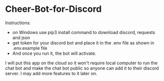 # Cheer-Bot-for-Discord
Instructions:
- on Windows use pip3 install command to download discord, requests and json
- get token for your discord bot and place it in the .env file as shown in .env.example file
- And once you run it, the bot will activate.

I will put this app on the cloud so it won't require local computer to run the chat bot and make the chat bot public so anyone can add it to their 
discord server. I may add more features to it later on.
